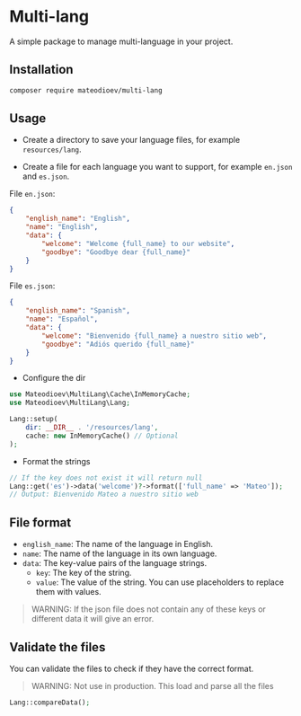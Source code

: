 # Multi-lang

A simple package to manage multi-language in your project.

## Installation

```bash
composer require mateodioev/multi-lang
```

## Usage

- Create a directory to save your language files, for example `resources/lang`.

- Create a file for each language you want to support, for example `en.json` and `es.json`.

File `en.json`:
```json
{
    "english_name": "English",
    "name": "English",
    "data": {
        "welcome": "Welcome {full_name} to our website",
        "goodbye": "Goodbye dear {full_name}"
    }
}
```

File `es.json`:
```json
{
    "english_name": "Spanish",
    "name": "Español",
    "data": {
        "welcome": "Bienvenido {full_name} a nuestro sitio web",
        "goodbye": "Adiós querido {full_name}"
    }
}
```

- Configure the dir

```php
use Mateodioev\MultiLang\Cache\InMemoryCache;
use Mateodioev\MultiLang\Lang;

Lang::setup(
    dir: __DIR__ . '/resources/lang',
    cache: new InMemoryCache() // Optional
);
```

- Format the strings

```php
// If the key does not exist it will return null
Lang::get('es')->data('welcome')?->format(['full_name' => 'Mateo']);
// Output: Bienvenido Mateo a nuestro sitio web
```

## File format
- `english_name`: The name of the language in English.
- `name`: The name of the language in its own language.
- `data`: The key-value pairs of the language strings.
  - `key`: The key of the string.
  - `value`: The value of the string. You can use placeholders to replace them with values.
> WARNING: If the json file does not contain any of these keys or different data it will give an error.

## Validate the files

You can validate the files to check if they have the correct format.
> WARNING: Not use in production. This load and parse all the files
```php
Lang::compareData();
```
